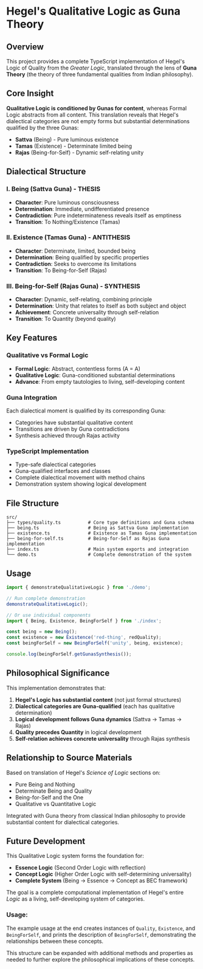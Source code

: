 # Hegel's Qualitative Logic as Guna Theory

## Overview

This project provides a complete TypeScript implementation of Hegel's Logic of Quality from the *Greater Logic*, translated through the lens of **Guna Theory** (the theory of three fundamental qualities from Indian philosophy).

## Core Insight

**Qualitative Logic is conditioned by Gunas for content**, whereas Formal Logic abstracts from all content. This translation reveals that Hegel's dialectical categories are not empty forms but substantial determinations qualified by the three Gunas:

- **Sattva** (Being) - Pure luminous existence
- **Tamas** (Existence) - Determinate limited being  
- **Rajas** (Being-for-Self) - Dynamic self-relating unity

## Dialectical Structure

### I. Being (Sattva Guna) - THESIS
- **Character**: Pure luminous consciousness
- **Determination**: Immediate, undifferentiated presence
- **Contradiction**: Pure indeterminateness reveals itself as emptiness
- **Transition**: To Nothing/Existence (Tamas)

### II. Existence (Tamas Guna) - ANTITHESIS  
- **Character**: Determinate, limited, bounded being
- **Determination**: Being qualified by specific properties
- **Contradiction**: Seeks to overcome its limitations
- **Transition**: To Being-for-Self (Rajas)

### III. Being-for-Self (Rajas Guna) - SYNTHESIS
- **Character**: Dynamic, self-relating, combining principle
- **Determination**: Unity that relates to itself as both subject and object
- **Achievement**: Concrete universality through self-relation
- **Transition**: To Quantity (beyond quality)

## Key Features

### Qualitative vs Formal Logic
- **Formal Logic**: Abstract, contentless forms (A = A)
- **Qualitative Logic**: Guna-conditioned substantial determinations
- **Advance**: From empty tautologies to living, self-developing content

### Guna Integration
Each dialectical moment is qualified by its corresponding Guna:
- Categories have substantial qualitative content
- Transitions are driven by Guna contradictions
- Synthesis achieved through Rajas activity

### TypeScript Implementation
- Type-safe dialectical categories
- Guna-qualified interfaces and classes  
- Complete dialectical movement with method chains
- Demonstration system showing logical development

## File Structure

```
src/
├── types/quality.ts          # Core type definitions and Guna schema
├── being.ts                  # Being as Sattva Guna implementation
├── existence.ts              # Existence as Tamas Guna implementation  
├── being-for-self.ts         # Being-for-Self as Rajas Guna implementation
├── index.ts                  # Main system exports and integration
└── demo.ts                   # Complete demonstration of the system
```

## Usage

```typescript
import { demonstrateQualitativeLogic } from './demo';

// Run complete demonstration
demonstrateQualitativeLogic();

// Or use individual components
import { Being, Existence, BeingForSelf } from './index';

const being = new Being();
const existence = new Existence('red-thing', redQuality);
const beingForSelf = new BeingForSelf('unity', being, existence);

console.log(beingForSelf.getGunasSynthesis());
```

## Philosophical Significance

This implementation demonstrates that:

1. **Hegel's Logic has substantial content** (not just formal structures)
2. **Dialectical categories are Guna-qualified** (each has qualitative determination)
3. **Logical development follows Guna dynamics** (Sattva → Tamas → Rajas)
4. **Quality precedes Quantity** in logical development
5. **Self-relation achieves concrete universality** through Rajas synthesis

## Relationship to Source Materials

Based on translation of Hegel's *Science of Logic* sections on:
- Pure Being and Nothing
- Determinate Being and Quality  
- Being-for-Self and the One
- Qualitative vs Quantitative Logic

Integrated with Guna theory from classical Indian philosophy to provide substantial content for dialectical categories.

## Future Development

This Qualitative Logic system forms the foundation for:
- **Essence Logic** (Second Order Logic with reflection)
- **Concept Logic** (Higher Order Logic with self-determining universality)
- **Complete System** (Being → Essence → Concept as BEC framework)

The goal is a complete computational implementation of Hegel's entire *Logic* as a living, self-developing system of categories.

### Usage:
The example usage at the end creates instances of `Quality`, `Existence`, and `BeingForSelf`, and prints the description of `BeingForSelf`, demonstrating the relationships between these concepts. 

This structure can be expanded with additional methods and properties as needed to further explore the philosophical implications of these concepts.
